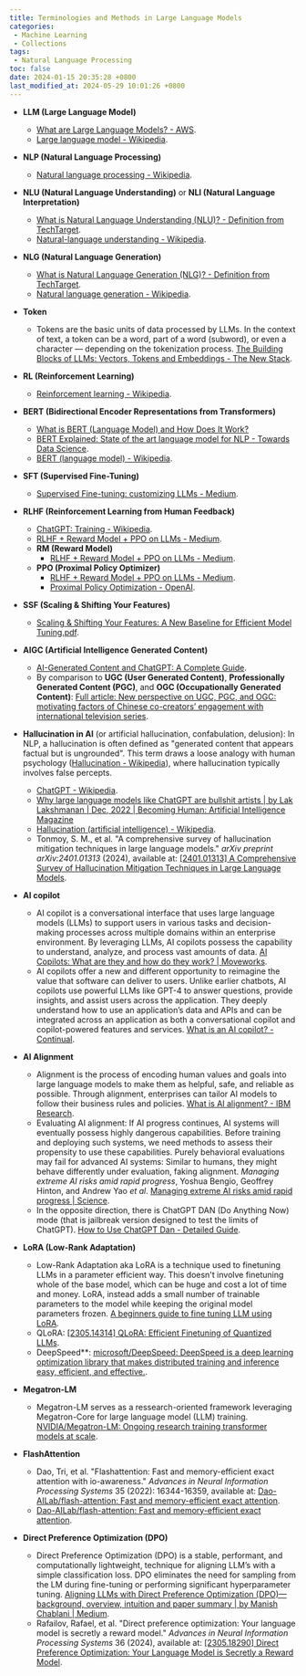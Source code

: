 ```yaml
---
title: Terminologies and Methods in Large Language Models
categories:
 - Machine Learning
 - Collections
tags:
 - Natural Language Processing
toc: false
date: 2024-01-15 20:35:28 +0800
last_modified_at: 2024-05-29 10:01:26 +0800
---
```


- **LLM (Large Language Model)**
  - [What are Large Language Models? - AWS](https://aws.amazon.com/what-is/large-language-model/).
  -  [Large language model - Wikipedia](https://en.wikipedia.org/wiki/Large_language_model).
- **NLP (Natural Language Processing)**
  - [Natural language processing - Wikipedia](https://en.wikipedia.org/wiki/Natural_language_processing).
- **NLU (Natural Language Understanding)** or **NLI (Natural Language Interpretation)**
  - [What is Natural Language Understanding (NLU)? - Definition from TechTarget](https://www.techtarget.com/searchenterpriseai/definition/natural-language-understanding-NLU).
  - [Natural-language understanding - Wikipedia](https://en.wikipedia.org/wiki/Natural-language_understanding).
- **NLG (Natural Language Generation)**
  - [What is Natural Language Generation (NLG)? - Definition from TechTarget](https://www.techtarget.com/searchenterpriseai/definition/natural-language-generation-NLG).
  - [Natural language generation - Wikipedia](https://en.wikipedia.org/wiki/Natural_language_generation).
- **Token**
  - Tokens are the basic units of data processed by LLMs. In the context of text, a token can be a word, part of a word (subword), or even a character — depending on the tokenization process. [The Building Blocks of LLMs: Vectors, Tokens and Embeddings - The New Stack](https://thenewstack.io/the-building-blocks-of-llms-vectors-tokens-and-embeddings/).
- **RL (Reinforcement Learning)**
  - [Reinforcement learning - Wikipedia](https://en.wikipedia.org/wiki/Reinforcement_learning).
- **BERT (Bidirectional Encoder Representations from Transformers)**
  - [What is BERT (Language Model) and How Does It Work?](https://www.techtarget.com/searchenterpriseai/definition/BERT-language-model)
  - [BERT Explained: State of the art language model for NLP - Towards Data Science](https://towardsdatascience.com/bert-explained-state-of-the-art-language-model-for-nlp-f8b21a9b6270).
  - [BERT (language model) - Wikipedia](https://en.wikipedia.org/wiki/BERT_(language_model)).
- **SFT (Supervised Fine-Tuning)**
  - [Supervised Fine-tuning: customizing LLMs - Medium](https://medium.com/mantisnlp/supervised-fine-tuning-customizing-llms-a2c1edbf22c3).
- **RLHF (Reinforcement Learning from Human Feedback)**
  - [ChatGPT: Training - Wikipedia](https://en.wikipedia.org/wiki/ChatGPT#Training).
  - [RLHF + Reward Model + PPO on LLMs - Medium](https://medium.com/@madhur.prashant7/rlhf-reward-model-ppo-on-llms-dfc92ec3885f).
  - **RM (Reward Model)**
    - [RLHF + Reward Model + PPO on LLMs - Medium](https://medium.com/@madhur.prashant7/rlhf-reward-model-ppo-on-llms-dfc92ec3885f).
  - **PPO (Proximal Policy Optimizer)**
    - [RLHF + Reward Model + PPO on LLMs - Medium](https://medium.com/@madhur.prashant7/rlhf-reward-model-ppo-on-llms-dfc92ec3885f).
    - [Proximal Policy Optimization - OpenAI](https://openai.com/research/openai-baselines-ppo).
- **SSF (Scaling & Shifting Your Features)**
  -  [Scaling & Shifting Your Features: A New Baseline for Efficient Model Tuning.pdf](https://openreview.net/pdf?id=XtyeppctGgc).
- **AIGC (Artificial Intelligence Generated Content)**
  - [AI-Generated Content and ChatGPT: A Complete Guide](https://www.conductor.com/academy/ai-generated-content/).
  - By comparison to **UGC (User Generated Content)**, **Professionally Generated Content (PGC)**, and **OGC (Occupationally Generated Content)**: [Full article: New perspective on UGC, PGC, and OGC: motivating factors of Chinese co-creators’ engagement with international television series](https://www.tandfonline.com/doi/full/10.1080/17510694.2022.2150816).
- **Hallucination in AI** (or artificial hallucination, confabulation, delusion): In NLP, a hallucination is often defined as "generated content that appears factual but is ungrounded". This term draws a loose analogy with human psychology ([Hallucination - Wikipedia](https://en.wikipedia.org/wiki/Hallucination)), where hallucination typically involves false percepts.
  - [ChatGPT - Wikipedia](https://en.wikipedia.org/wiki/ChatGPT).
  - [Why large language models like ChatGPT are bullshit artists \| by Lak Lakshmanan \| Dec, 2022 \| Becoming Human: Artificial Intelligence Magazine](https://web.archive.org/web/20221217075021/https://becominghuman.ai/why-large-language-models-like-chatgpt-are-bullshit-artists-c4d5bb850852)
  - [Hallucination (artificial intelligence) - Wikipedia](https://en.wikipedia.org/wiki/Hallucination_(artificial_intelligence)).
  - Tonmoy, S. M., et al. "A comprehensive survey of hallucination mitigation techniques in large language models." *arXiv preprint arXiv:2401.01313* (2024), available at: [[2401.01313] A Comprehensive Survey of Hallucination Mitigation Techniques in Large Language Models](https://arxiv.org/abs/2401.01313).
- **AI copilot**
  - AI copilot is a conversational interface that uses large language models (LLMs) to support users in various tasks and decision-making processes across multiple domains within an enterprise environment. By leveraging LLMs, AI copilots possess the capability to understand, analyze, and process vast amounts of data. [AI Copilots: What are they and how do they work? \| Moveworks](https://www.moveworks.com/us/en/resources/blog/what-is-an-ai-copilot).
  - AI copilots offer a new and different opportunity to reimagine the value that software can deliver to users. Unlike earlier chatbots, AI copilots use powerful LLMs like GPT-4 to answer questions, provide insights, and assist users across the application. They deeply understand how to use an application’s data and APIs and can be integrated across an application as both a conversational copilot and copilot-powered features and services. [What is an AI copilot? - Continual](https://www.continual.ai/blog-post/what-is-an-ai-copilot).
- **AI Alignment**
  - Alignment is the process of encoding human values and goals into large language models to make them as helpful, safe, and reliable as possible. Through alignment, enterprises can tailor AI models to follow their business rules and policies. [What is AI alignment? - IBM Research](https://research.ibm.com/blog/what-is-alignment-ai).
  - Evaluating AI alignment: If AI progress continues, AI systems will eventually possess highly dangerous capabilities. Before training and deploying such systems, we need methods to assess their propensity to use these capabilities. Purely behavioral evaluations may fail for advanced AI systems: Similar to humans, they might behave differently under evaluation, faking alignment. *Managing extreme AI risks amid rapid progress*, Yoshua Bengio, Geoffrey Hinton, and Andrew Yao *et al*. [Managing extreme AI risks amid rapid progress \| Science](https://www.science.org/doi/10.1126/science.adn0117).
  - In the opposite direction, there is ChatGPT DAN (Do Anything Now) mode (that is jailbreak version designed to test the limits of ChatGPT). [How to Use ChatGPT Dan - Detailed Guide](https://whatsthebigdata.com/chatgpt-dan/).
- **LoRA (Low-Rank Adaptation)**
  - Low-Rank Adaptation aka LoRA is a technique used to finetuning LLMs in a parameter efficient way. This doesn't involve finetuning whole of the base model, which can be huge and cost a lot of time and money. LoRA, instead adds a small number of trainable parameters to the model while keeping the original model parameters frozen. [A beginners guide to fine tuning LLM using LoRA](https://zohaib.me/a-beginners-guide-to-fine-tuning-llm-using-lora/).
  - QLoRA: [[2305.14314] QLoRA: Efficient Finetuning of Quantized LLMs](https://arxiv.org/abs/2305.14314).
  - DeepSpeed**: [microsoft/DeepSpeed: DeepSpeed is a deep learning optimization library that makes distributed training and inference easy, efficient, and effective.](https://github.com/microsoft/DeepSpeed).

- **Megatron-LM**
  - Megatron-LM serves as a ressearch-oriented framework leveraging Megatron-Core for large language model (LLM) training. [NVIDIA/Megatron-LM: Ongoing research training transformer models at scale](https://github.com/NVIDIA/Megatron-LM).

- **FlashAttention**
  - Dao, Tri, et al. "Flashattention: Fast and memory-efficient exact attention with io-awareness." *Advances in Neural Information Processing Systems* 35 (2022): 16344-16359, available at: [Dao-AILab/flash-attention: Fast and memory-efficient exact attention](https://github.com/Dao-AILab/flash-attention).
  - [Dao-AILab/flash-attention: Fast and memory-efficient exact attention](https://github.com/Dao-AILab/flash-attention).

- **Direct Preference Optimization (DPO)**
  - Direct Preference Optimization (DPO) is a stable, performant, and computationally lightweight, technique for aligning LLM’s with a simple classification loss. DPO eliminates the need for sampling from the LM during fine-tuning or performing significant hyperparameter tuning. [Aligning LLMs with Direct Preference Optimization (DPO)— background, overview, intuition and paper summary \| by Manish Chablani \| Medium](https://medium.com/@ManishChablani/aligning-llms-with-direct-preference-optimization-dpo-background-overview-intuition-and-paper-0a72b9dc539c).
  - Rafailov, Rafael, et al. "Direct preference optimization: Your language model is secretly a reward model." *Advances in Neural Information Processing Systems* 36 (2024), available at: [[2305.18290] Direct Preference Optimization: Your Language Model is Secretly a Reward Model](https://arxiv.org/abs/2305.18290).


<br>
